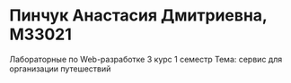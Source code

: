 # Пинчук Анастасия Дмитриевна, M33021
Лабораторные по Web-разработке 3 курс 1 семестр
Тема: сервис для организации путешествий
